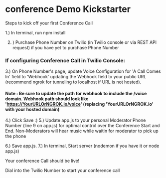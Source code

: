 # conference Demo Kickstarter

Steps to kick off your first Conference Call

1.) In terminal, run npm install 

2. ) Purchase Phone Number on Twilio (in Twilio console or via REST API request) if you have yet to purchase Phone Number

### If configuring Conference Call in Twilio Console: 
3.) On Phone Number's page, update Voice Configuration for 'A Call Comes In' field to 'Webhook' updating the Webhook field to your public URL (recommend ngrok for tunneling to localhost if URL is not hosted). 
#### Note : Be sure to update the path for webhook to include the /voice domain. Webhook path should look like 'https://YourURLOrNGROK.io/voice' (replacing 'YourURLOrNGROK.io' with your hosted domain)

4.) Click Save :) 
5.) Update app.js to your personal Moderator Phone Number (line 9 on app.js) for optimal control over the Conference Start and End. Non-Moderators will hear music while waitin for moderator to pick up the phone 

6.) Save app.js.
7.) In terminal, Start server (nodemon if you have it or node app.js)

Your conference Call should be live! 

Dial into the Twilio Number to start your conference call
